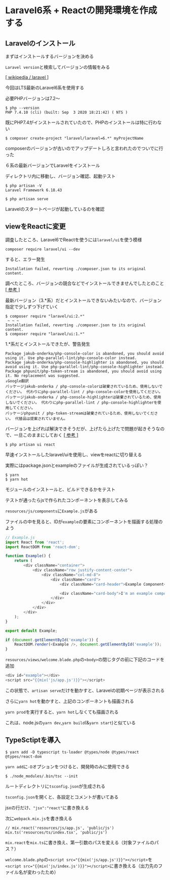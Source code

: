 # Laravel6系 + Reactの開発環境を作成する

## Laravelのインストール

まずはインストールするバージョンを決める

`Laravel version`と検索してバージョンの情報をみる

[[ wikipedia / laravel ]](https://ja.wikipedia.org/wiki/Laravel)

今回はLTS最新のLaravel6系を使用する

必要PHPバージョンは7.2〜

```
$ php --version
PHP 7.4.10 (cli) (built: Sep  3 2020 18:21:42) ( NTS )
```

既にPHP7.4がインストールされていたので、PHPのインストールは特に行わない

```
$ composer create-project "laravel/laravel=6.*" myProjectName
```

composerのバージョンが古いのでアップデートしろと言われたのでついでに行った

６系の最新バージョンでLaravelをインストール

ディレクトリ内に移動し、バージョン確認、起動テスト

```
$ php artisan -V
Laravel Framework 6.18.43

$ php artisan serve
```

Laravelのスタートページが起動しているのを確認

## viewをReactに変更

調査したところ、Laravel6でReactを使うには`laravel/ui`を使う模様

```
composer require laravel/ui --dev
```

すると、エラー発生

```
Installation failed, reverting ./composer.json to its original content.
```

調べたところ、バージョンの競合などでインストールできませんでしたとのこと [[ 参考 ]](https://qiita.com/engineerYodaka/items/46cf6419825732c14528)

最新バージョン（3.*系）だとインストールできないみたいなので、バージョン指定で少しずつ下げていく

```
$ composer require "laravel/ui:2.*"
 ~ ~ ~
Installation failed, reverting ./composer.json to its original content.
$ composer require "laravel/ui:1.*"
```

1.*系だとインストールできたが、警告発生

```
Package jakub-onderka/php-console-color is abandoned, you should avoid using it. Use php-parallel-lint/php-console-color instead.
Package jakub-onderka/php-console-highlighter is abandoned, you should avoid using it. Use php-parallel-lint/php-console-highlighter instead.
Package phpunit/php-token-stream is abandoned, you should avoid using it. No replacement was suggested.
↓Google翻訳
パッケージjakub-onderka / php-console-colorは破棄されているため、使用しないでください。 代わりにphp-parallel-lint / php-console-colorを使用してください。
パッケージjakub-onderka / php-console-highlighterは破棄されているため、使用しないでください。 代わりにphp-parallel-lint / php-console-highlighterを使用してください。
パッケージphpunit / php-token-streamは破棄されているため、使用しないでください。 代替品は提案されていません。
```

バージョンを上げれば解決できそうだが、上げたら上げたで問題が起きそうなので、一旦このままにしておく [[ 参考 ]](https://www.life-trace.net/entry/2019/12/04/085724)

```
$ php artisan ui react
```

早速インストールしたlaravel/uiを使用し、viewをreactに切り替える

実際にはpackage.jsonとexampleのファイルが生成されているっぽい？

```
$ yarn
$ yarn hot
```

モジュールのインストールと、ビルドできるかをテスト

テストが通ったらjsで作られたコンポーネントを表示してみる

`resources/js/components`に`Example.js`がある

ファイルの中を見ると、IDが`example`の要素にコンポーネントを描画する処理のよう

```js
// Example.js
import React from 'react';
import ReactDOM from 'react-dom';

function Example() {
    return (
        <div className="container">
            <div className="row justify-content-center">
                <div className="col-md-8">
                    <div className="card">
                        <div className="card-header">Example Component</div>

                        <div className="card-body">I'm an example component!</div>
                    </div>
                </div>
            </div>
        </div>
    );
}

export default Example;

if (document.getElementById('example')) {
    ReactDOM.render(<Example />, document.getElementById('example'));
}

```

`resources/views/welcome.blade.php`の`<body>`の閉じタグの前に下記のコードを追加

```php
<div id="example"></div>
<script src="{{mix('js/app.js')}}"></script>
```

この状態で、`artisan serve`だけを動かすと、Laravelの初期ページが表示される

さらに`yarn hot`を動かすと、上記のコンポーネントも描画される

`yarn prod`を実行すると、`yarn hot`しなくても描画される

これは、node.jsの`yarn dev`,`yarn build`(&`yarn start`)と似ている

## TypeSctiptを導入

```
$ yarn add -D typescript ts-loader @types/node @types/react @types/react-dom
```

`yarn add`に`-D`オプションをつけると、開発時のみに使用できる

```
$ ./node_modules/.bin/tsc --init
```

ルートディレクトリに`tsconfig.json`が生成される

`tsconfig.json`を開くと、各設定とコメントが書いてある

jsxの行だけ、`"jsx":"react"`に書き換える

次に`webpack.mix.js`を書き換える

```
// mix.react('resources/js/app.js', 'public/js')
mix.ts('resources/ts/index.tsx', 'public/js')
```

`mix.react`を`mix.ts`に書き換え、第一引数のパスを変える（対象ファイルのパス？）

`welcome.blade.php`の`<script src="{{mix('js/app.js')}}"></script>`を  
`<script src="{{mix('js/index.js')}}"></script>`に書き換える（出力先のファイル名が変わったため）
